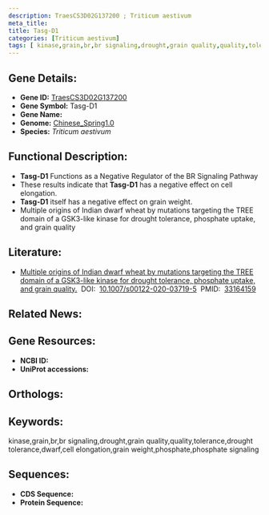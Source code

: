 ```yaml
---
description: TraesCS3D02G137200 ; Triticum aestivum
meta_title:
title: Tasg-D1
categories: [Triticum aestivum]
tags: [ kinase,grain,br,br signaling,drought,grain quality,quality,tolerance,drought tolerance,dwarf,cell elongation,grain weight,phosphate,phosphate signaling ]
---
```


## Gene Details:
- **Gene ID:**	[TraesCS3D02G137200]()
- **Gene Symbol:** Tasg-D1
- **Gene Name:** 
- **Genome:** [Chinese_Spring1.0]()
- **Species:** *Triticum aestivum*

## Functional Description:
   - **Tasg-D1** Functions as a Negative Regulator of the BR Signaling Pathway
   - These results indicate that **Tasg-D1** has a negative effect on cell elongation.
   - **Tasg-D1** itself has a negative effect on grain weight.
   - Multiple origins of Indian dwarf wheat by mutations targeting the TREE domain of a GSK3-like kinase for drought tolerance, phosphate uptake, and grain quality

## Literature:
   - [Multiple origins of Indian dwarf wheat by mutations targeting the TREE domain of a GSK3-like kinase for drought tolerance, phosphate uptake, and grain quality.]( https://link.springer.com/article/10.1007/s00122-020-03719-5)&nbsp;&nbsp;DOI:&nbsp;&nbsp;[10.1007/s00122-020-03719-5](https://link.springer.com/article/10.1007/s00122-020-03719-5)&nbsp;&nbsp;PMID:&nbsp;&nbsp;[33164159](https://pubmed.ncbi.nlm.nih.gov/33164159/)

## Related News:

## Gene Resources:
- **NCBI ID:** [](https://www.ncbi.nlm.nih.gov/gene/?term=)
- **UniProt accessions:** [](https://www.uniprot.org/uniprotkb//entry)

## Orthologs:

## Keywords:
kinase,grain,br,br signaling,drought,grain quality,quality,tolerance,drought tolerance,dwarf,cell elongation,grain weight,phosphate,phosphate signaling

## Sequences:
- **CDS Sequence:**
- **Protein Sequence:**
